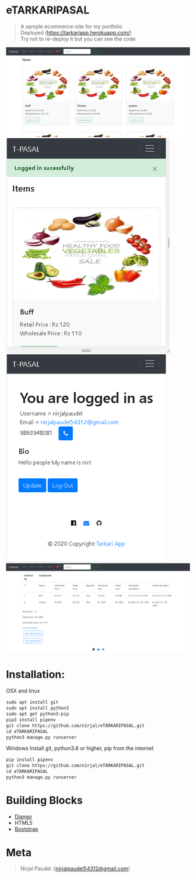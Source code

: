 # eTARKARIPASAL
>A sample ecommerce-site for my portfolio<br>
>Deployed (https://tarkariapp.herokuapp.com/)<br>
>Try not to re-deploy it but you can see the code

<img src="assets/screenshots/screenshot1.PNG"><br>
<img src="assets/screenshots/screenshot2.PNG">
<img src="assets/screenshots/screenshot4.PNG"><br>
<img src="assets/screenshots/screenshot3.PNG"><br>


# Installation:
OSX and linux
```terminal
sudo apt install git 
sudo apt install python3
sudo apt get python3-pip
pip3 install pipenv
git clone https://github.com/n1rjal/eTARKARIPASAL.git
cd eTARKARIPASAL
python3 manage.py runserver
```

Windows
Install git, python3.8 or higher, pip from the internet
```terminal
pip install pipenv
git clone https://github.com/n1rjal/eTARKARIPASAL.git
cd eTARKARIPASAL
python3 manage.py runserver
```

# Building Blocks
* [Django](https://github.com/django/django)
* HTML5
* [Bootstrap](https://github.com/twbs/bootstrap)

# Meta
> Nirjal Paudel :(nirjalpaudel54312@gmail.com)
